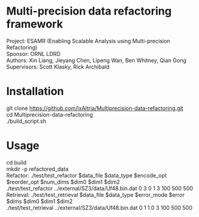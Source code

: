 # Multi-precision data refactoring framework
Project: ESAMR (Enabling Scalable Analysis using Multi-precision Refactoring)<br />
Sponsor: ORNL LDRD<br />
Authors: Xin Liang, Jieyang Chen, Lipeng Wan, Ben Whitney, Qian Gong<br />
Supervisors: Scott Klasky, Rick Archibald<br />

# Installation
git clone https://github.com/lxAltria/Multiprecision-data-refactoring.git<br />
cd Multiprecision-data-refactoring<br />
./build_script.sh<br />

# Usage
cd build<br />
mkdir -p refactored_data<br />
Refactor: ./test/test_refactor $data_file $data_type $encode_opt $reorder_opt $num_dims $dim0 $dim1 $dim2<br />
./test/test_refactor ../external/SZ3/data/Uf48.bin.dat 0 3 0 1 3 100 500 500<br />
Retrieval: ./test/test_retrieval $data_file $data_type $error_mode $error $dims $dim0 $dim1 $dim2<br />
./test/test_retrieval ../external/SZ3/data/Uf48.bin.dat 0 1 1.0 3 100 500 500<br />